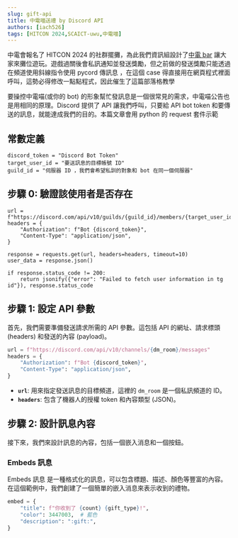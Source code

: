 ```yaml
---
slug: gift-api
title: 中電喵送禮 by Discord API
authors: [iach526]
tags: [HITCON 2024,SCAICT-uwu,中電喵]
---
```


中電會報名了 HITCON 2024 的社群擺攤，為此我們資訊組設計了[中電 bar](https://github.com/SCAICT/2024-HITCON-barcode) 讓大家來攤位遊玩。遊戲過關後會私訊通知並發送獎勵，但之前做的發送獎勵只能透過在頻道使用斜線指令使用 pycord 傳訊息 ，在這個 case 得直接用在網頁程式裡面呼叫，這勢必得修改一點點程式，因此催生了這篇部落格教學
<!-- truncate -->

要操控中電喵(或你的 bot) 的形象幫忙發訊息是一個很常見的需求，中電喵公告也是用相同的原理。Discord 提供了 API 讓我們呼叫，只要給 API bot token 和要傳送的訊息，就能達成我們的目的。本篇文章會用 python 的 request 套件示範

## 常數定義
```
discord_token = "Discord Bot Token"
target_user_id = "要送訊息的目標帳號 ID"
guild_id = "伺服器 ID ，我們會希望私訓的對象和 bot 在同一個伺服器"
```
<!-- 我沒有嘗試過如果沒有共同伺服器能不能發訊息 -->
## 步驟 0: 驗證該使用者是否存在
```
url = f"https://discord.com/api/v10/guilds/{guild_id}/members/{target_user_id}"
headers = {
    "Authorization": f"Bot {discord_token}",
    "Content-Type": "application/json",
}

response = requests.get(url, headers=headers, timeout=10)
user_data = response.json()

if response.status_code != 200:
    return jsonify({"error": "Failed to fetch user information in tg id"}), response.status_code
```
## 步驟 1: 設定 API 參數

首先，我們需要準備發送請求所需的 API 參數。這包括 API 的網址、請求標頭(headers) 和發送的內容 (payload)。

```python
url = f"https://discord.com/api/v10/channels/{dm_room}/messages"
headers = {
    "Authorization": f"Bot {discord_token}",
    "Content-Type": "application/json",
}
```

- **`url`**: 用來指定發送訊息的目標頻道，這裡的 `dm_room` 是一個私訊頻道的 ID。
- **`headers`**: 包含了機器人的授權 token 和內容類型 (JSON)。

## 步驟 2: 設計訊息內容

接下來，我們來設計訊息的內容，包括一個嵌入消息和一個按鈕。

### Embeds 訊息

Embeds 訊息 是一種格式化的訊息，可以包含標題、描述、顏色等豐富的內容。在這個範例中，我們創建了一個簡單的嵌入消息來表示收到的禮物。

```python
embed = {
    "title": f"你收到了 {count} {gift_type}!",
    "color": 3447003,  # 藍色
    "description": ":gift:",
}
```

